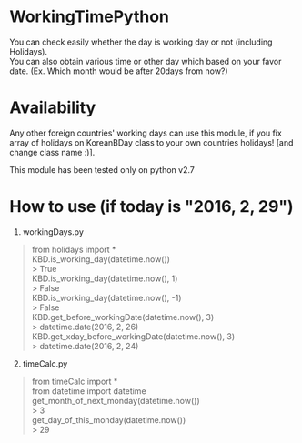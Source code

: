 # WorkingTimePython
You can check easily whether the day is working day or not (including Holidays).   
You can also obtain various time or other day which based on your favor date. (Ex. Which month would be after 20days from now?)

# Availability
Any other foreign countries' working days can use this module, if you fix array of holidays on KoreanBDay class to your own countries holidays! [and change class name :)].  
  
This module has been tested only on python v2.7

# How to use (if today is "2016, 2, 29")
1. workingDays.py
> from holidays import *  
KBD.is_working_day(datetime.now())  
\> True  
KBD.is_working_day(datetime.now(), 1)  
\> False  
KBD.is_working_day(datetime.now(), -1)  
\> False  
KBD.get_before_workingDate(datetime.now(), 3)  
\> datetime.date(2016, 2, 26)  
KBD.get_xday_before_workingDate(datetime.now(), 3)  
\> datetime.date(2016, 2, 24)  


2. timeCalc.py
> from timeCalc import *  
from datetime import datetime  
get_month_of_next_monday(datetime.now())  
\> 3  
get_day_of_this_monday(datetime.now())  
\> 29  
